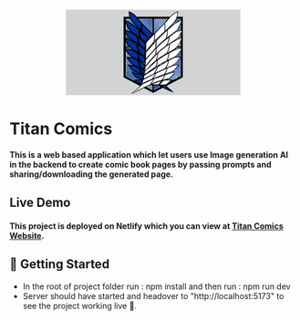 <br />
<p align="center"><img src="./public/logo.png" height="150"></p>

# Titan Comics
#### This is a web based application which let users use Image generation AI in the backend to create comic book pages by passing prompts and sharing/downloading the generated page.

## Live Demo
#### This project is deployed on Netlify which you can view at [Titan Comics Website](https://stacklimit-community-qna-platform.onrender.com/).

## 🎪 Getting Started
<ul>
  <li>In the root of project folder run : npm install and then run : npm run dev</li>
  <li>Server should have started and headover to "http://localhost:5173" to see the project working live 🙌.</li>
</ul>
